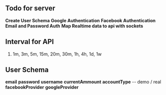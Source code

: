 ## Todo for server

**Create User Schema**
**Google Authentication**
**Facebook Authentication**
**Email and Password Auth**
**Map Realtime data to api with sockets**

## Interval for API

1. 1m, 3m, 5m, 15m, 20m, 30m, 1h, 4h, 1d, 1w

## User Schema

**email**
**password**
**username**
**currentAmmount**
**accountType** -- demo / real
**facebookProvider**
**googleProvider**
